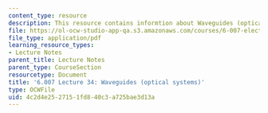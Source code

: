 ```yaml
---
content_type: resource
description: This resource contains informtion about Waveguides (optical systems).
file: https://ol-ocw-studio-app-qa.s3.amazonaws.com/courses/6-007-electromagnetic-energy-from-motors-to-lasers-spring-2011/4c2d4e2527151fd840c3a725bae3d13a_MIT6_007S11_lec34.pdf
file_type: application/pdf
learning_resource_types:
- Lecture Notes
parent_title: Lecture Notes
parent_type: CourseSection
resourcetype: Document
title: '6.007 Lecture 34: Waveguides (optical systems)'
type: OCWFile
uid: 4c2d4e25-2715-1fd8-40c3-a725bae3d13a
---
```

